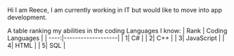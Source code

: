 Hi I am Reece, I am currently working in IT but would like to move into app development.

A table ranking my abilities in the coding Languages I know:
| Rank |  Coding Languages |
| ----:|-------------------|
|     1|  C#               |
|     2|  C++              |
|     3|  JavaScript       |
|     4|  HTML             |
|     5|  SQL              |
